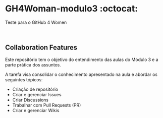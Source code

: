 # GH4Woman-modulo3  :octocat: 

Teste para o GitHub 4 Women

<br>

## Collaboration Features
Este repositório tem o objetivo do entendimento das aulas do Módulo 3 e a parte prática dos assuntos.

A tarefa visa consolidar o conhecimento apresentado na aula e abordar os seguintes tópicos:

- Criação de repositório
- Criar e gerenciar Issues
- Criar Discussions
- Trabalhar com Pull Requests (PR)
- Criar e gerenciar Wikis
